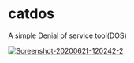# catdos
A simple Denial of service tool(DOS) 

<a href="https://ibb.co/5vdpgt6"><img src="https://i.ibb.co/2PwV1my/Screenshot-20200621-120242-2.png" alt="Screenshot-20200621-120242-2" border="0"></a>
